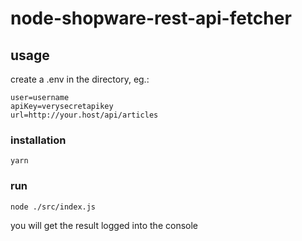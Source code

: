 # node-shopware-rest-api-fetcher

## usage
create a .env in the directory, eg.:
```
user=username
apiKey=verysecretapikey
url=http://your.host/api/articles
```

### installation
```
yarn
```

### run
```
node ./src/index.js
```

you will get the result logged into the console
